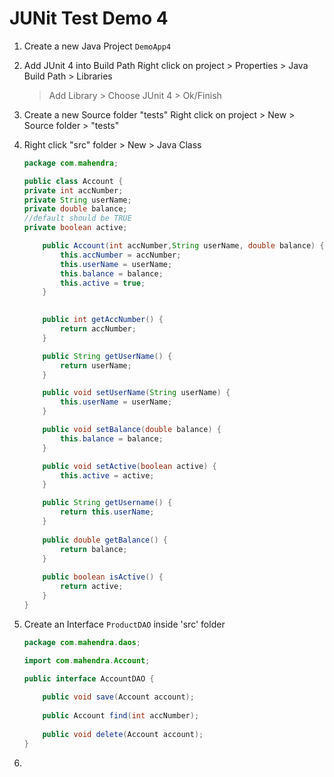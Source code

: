 # JUNit Test Demo 4
1.  Create a new Java Project `DemoApp4`
2.  Add JUnit 4 into Build Path
    Right click on project > Properties > Java Build Path > Libraries
    > Add Library > Choose JUnit 4 > Ok/Finish

3.  Create a new Source folder "tests"
    Right click on project > New > Source folder > "tests"

4.  Right click "src" folder > New > Java Class

    ```java
    package com.mahendra;
    
    public class Account {
	private int accNumber;
	private String userName;
	private double balance;
	//default should be TRUE
	private boolean active;
	
        public Account(int accNumber,String userName, double balance) {
            this.accNumber = accNumber;
            this.userName = userName;
            this.balance = balance;
            this.active = true;
        }

        
        public int getAccNumber() {
            return accNumber;
        }

        public String getUserName() {
            return userName;
        }

        public void setUserName(String userName) {
            this.userName = userName;
        }

        public void setBalance(double balance) {
            this.balance = balance;
        }

        public void setActive(boolean active) {
            this.active = active;
        }

        public String getUsername() {
            return this.userName;
        }
        
        public double getBalance() {
            return balance;
        }
        
        public boolean isActive() {
            return active;
        }
    }

    ```

5.  Create an Interface `ProductDAO` inside 'src' folder

    ```java
    package com.mahendra.daos;

    import com.mahendra.Account;

    public interface AccountDAO {
        
        public void save(Account account);
        
        public Account find(int accNumber);
        
        public void delete(Account account);
    }
    ```

6.  